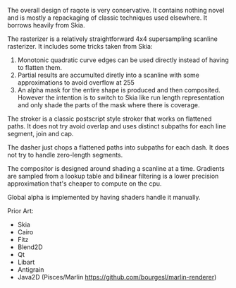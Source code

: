 The overall design of raqote is very conservative. It contains nothing novel and is mostly
a repackaging of classic techniques used elsewhere. It borrows heavily from Skia.

The rasterizer is a relatively straightforward 4x4 supersampling scanline
rasterizer. It includes some tricks taken from Skia:
1. Monotonic quadratic curve edges can be used directly instead of having to flatten them.
2. Partial results are accumulted diretly into a scanline with some approximations to avoid overflow at 255
3. An alpha mask for the entire shape is produced and then composited. However the intention is to switch
   to Skia like run length representation and only shade the parts of the mask where there is coverage.

The stroker is a classic postscript style stroker that works on flattened paths. It does not try
avoid overlap and uses distinct subpaths for each line segment, join and cap.

The dasher just chops a flattened paths into subpaths for each dash. It does
not try to handle zero-length segments.

The compositor is designed around shading a scanline at a time. Gradients are sampled from a lookup
table and bilinear filtering is a lower precision approximation that's cheaper to compute on the cpu.

Global alpha is implemented by having shaders handle it manually.

Prior Art:
- Skia
- Cairo
- Fitz
- Blend2D
- Qt
- Libart
- Antigrain
- Java2D (Pisces/Marlin https://github.com/bourgesl/marlin-renderer)

